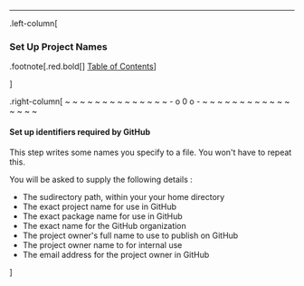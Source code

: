 ---
.left-column[
  ### Set Up Project Names
.footnote[.red.bold[] [Table of Contents](./)] 
<!-- H -->]
.right-column[
~ ~ ~ ~ ~ ~ ~ ~ ~ ~ ~ ~ ~ ~ - o 0 o - ~ ~ ~ ~ ~ ~ ~ ~ ~ ~ ~ ~ ~ ~ ~ ~

#### Set up identifiers required by GitHub

This step writes some names you specify to a file.  You won't have to repeat this.

You will be asked to supply the following details :
 - The sudirectory path, within your your home directory
 - The exact project name for use in GitHub
 - The exact package name for use in GitHub
 - The exact name for the GitHub organization
 - The project owner's full name to use to publish on GitHub
 - The project owner name to for internal use
 - The email address for the project owner in GitHub

<!-- B -->]

